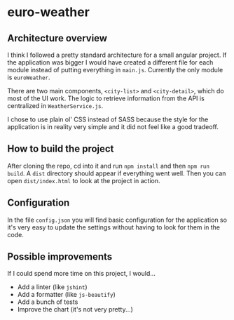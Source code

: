 # euro-weather

## Architecture overview

I think I followed a pretty standard architecture for a small angular project.
If the application was bigger I would have created a different file for each module instead of putting everything in `main.js`. Currently the only module is `euroWeather`.

There are two main components, `<city-list>` and `<city-detail>`, which do most of the UI work. The logic to retrieve information from the API is centralized in `WeatherService.js`.

I chose to use plain ol' CSS instead of SASS because the style for the application is in reality very simple and it did not feel like a good tradeoff.

## How to build the project

After cloning the repo, cd into it and run `npm install` and then `npm run build`.
A `dist` directory should appear if everything went well.
Then you can open `dist/index.html` to look at the project in action.

## Configuration

In the file `config.json` you will find basic configuration for the application so it's very easy to update the settings without having to look for them in the code.

## Possible improvements

If I could spend more time on this project, I would...

 * Add a linter (like `jshint`)
 * Add a formatter (like `js-beautify`)
 * Add a bunch of tests
 * Improve the chart (it's not very pretty...)

